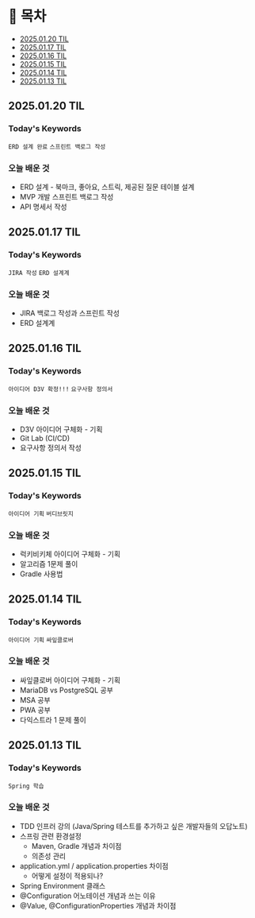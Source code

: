 # 📌 목차
- [2025.01.20 TIL](#20250120-til)
- [2025.01.17 TIL](#20250117-til)
- [2025.01.16 TIL](#20250116-til)
- [2025.01.15 TIL](#20250115-til)
- [2025.01.14 TIL](#20250114-til)
- [2025.01.13 TIL](#20250113-til)

## 2025.01.20 TIL 

### Today's Keywords
`ERD 설계 완료` `스프린트 백로그 작성`

### 오늘 배운 것
- ERD 설계 - 북마크, 좋아요, 스트릭, 제공된 질문 테이블 설계
- MVP 개발 스프린트 백로그 작성
- API 명세서 작성

## 2025.01.17 TIL 

### Today's Keywords
`JIRA 작성` `ERD 설계계`

### 오늘 배운 것
- JIRA 백로그 작성과 스프린트 작성
- ERD 설계계
## 2025.01.16 TIL 

### Today's Keywords
`아이디어 D3V 확정!!!` `요구사항 정의서`

### 오늘 배운 것
- D3V 아이디어 구체화 - 기획
- Git Lab (CI/CD)
- 요구사항 정의서 작성

## 2025.01.15 TIL 

### Today's Keywords
`아이디어 기획` `버디브릿지`

### 오늘 배운 것
- 럭키비키체 아이디어 구체화 - 기획
- 알고리즘 1문제 풀이
- Gradle 사용법

## 2025.01.14 TIL

### Today's Keywords
`아이디어 기획` `싸잎클로버`

### 오늘 배운 것
- 싸잎클로버 아이디어 구체화 - 기획
- MariaDB vs PostgreSQL 공부
- MSA 공부
- PWA 공부
- 다익스트라 1 문제 풀이

## 2025.01.13 TIL

### Today's Keywords
`Spring 학습`

### 오늘 배운 것
- TDD 인프러 강의 (Java/Spring 테스트를 추가하고 싶은 개발자들의 오답노트)
- 스프링 관련 환경설정
    - Maven, Gradle 개념과 차이점
    - 의존성 관리
- application.yml / application.properties 차이점
    - 어떻게 설정이 적용되나?
- Spring Environment 클래스
- @Configuration 어노테이션 개념과 쓰는 이유
- @Value, @ConfigurationProperties 개념과 차이점

